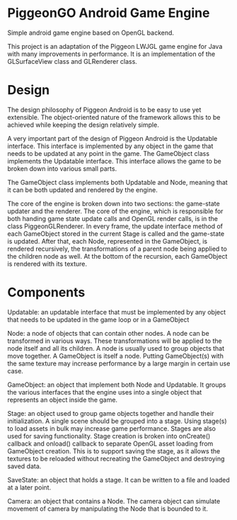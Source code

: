 # PiggeonGO Android Game Engine
Simple android game engine based on OpenGL backend.

This project is an adaptation of the Piggeon LWJGL game engine for Java with many improvements in performance. It is an implementation of the GLSurfaceView class and GLRenderer class.

# Design
The design philosophy of Piggeon Android is to be easy to use yet extensible. The object-oriented nature of the framework allows this to be achieved while keeping the design relatively simple. 

A very important part of the design of Piggeon Android is the Updatable interface. This interface is implemented by any object in the game that needs to be updated at any point in the game. The GameObject class implements the Updatable interface. This interface allows the game to be broken down into various small parts.

The GameObject class implements both Updatable and Node, meaning that it can be both updated and rendered by the engine.

The core of the engine is broken down into two sections: the game-state updater and the renderer. The core of the engine, which is responsible for both handing game state update calls and OpenGL render calls, is in the class PiggeonGLRenderer. In every frame, the update interface method of each GameObject stored in the current Stage is called and the game-state is updated. After that, each Node, represented in the GameObject, is rendered recursively, the transformations of a parent node being applied to the children node as well. At the bottom of the recursion, each GameObject is rendered with its texture.

# Components
Updatable: an updatable interface that must be implemented by any object that needs to be updated in the game loop or in a GameObject

Node: a node of objects that can contain other nodes. A node can be transformed in various ways. These transformations will be applied to the node itself and all its children. A node is usually used to group objects that move together. A GameObject is itself a node. Putting GameObject(s) with the same texture may increase performance by a large margin in certain use case. 

GameObject: an object that implement both Node and Updatable. It groups the various interfaces that the engine uses into a single object that represents an object inside the game.

Stage: an object used to group game objects together and handle their initialization. A single scene should be grouped into a stage. Using stage(s) to load assets in bulk may increase game performance. Stages are also used for saving functionality. Stage creation is broken into onCreate() callback and onload() callback to separate OpenGL asset loading from GameObject creation. This is to support saving the stage, as it allows the textures to be reloaded without recreating the GameObject and destroying saved data.

SaveState: an object that holds a stage. It can be written to a file and loaded at a later point.

Camera: an object that contains a Node. The camera object can simulate movement of camera by manipulating the Node that is bounded to it.
